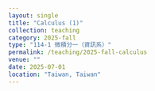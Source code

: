 ```yaml
---
layout: single
title: "Calculus (1)"
collection: teaching
category: 2025-fall
type: "114-1 微積分一（資訊系）"
permalink: /teaching/2025-fall-calculus
venue: ""
date: 2025-07-01
location: "Taiwan, Taiwan"
---
```


&nbsp;



